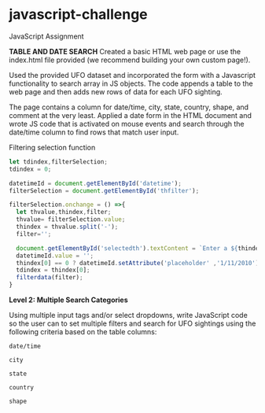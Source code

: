 # javascript-challenge
JavaScript Assignment

**TABLE AND DATE SEARCH**
Created a basic HTML web page or use the index.html file provided (we recommend building your own custom page!).

Used the provided UFO dataset and incorporated the form with a Javascript functionality to search array in JS objects. The code appends a table to the web page and then adds new rows of data for each UFO sighting.

The page contains a column for date/time, city, state, country, shape, and comment at the very least.
Applied a date form in the HTML document and wrote JS code that is activated on mouse events and search through the date/time column to find rows that match user input.

Filtering selection function

```Javascript
let tdindex,filterSelection;
tdindex = 0;

datetimeId = document.getElementById('datetime');
filterSelection = document.getElementById('thfilter');

filterSelection.onchange = () =>{
  let thvalue,thindex,filter;
  thvalue= filterSelection.value;
  thindex = thvalue.split('-');
  filter='';

  document.getElementById('selectedth').textContent = `Enter a ${thindex[1]}`;
  datetimeId.value = '';
  thindex[0] == 0 ? datetimeId.setAttribute('placeholder' ,'1/11/2010') : datetimeId.setAttribute('placeholder' ,`Enter a ${thindex[1]}`);
  tdindex = thindex[0];
  filterdata(filter);
}

```


**Level 2: Multiple Search Categories**

Using multiple input tags and/or select dropdowns, write JavaScript code so the user can to set multiple filters and search for UFO sightings using the following criteria based on the table columns:

`date/time`

`city`

`state`

`country`

`shape`
